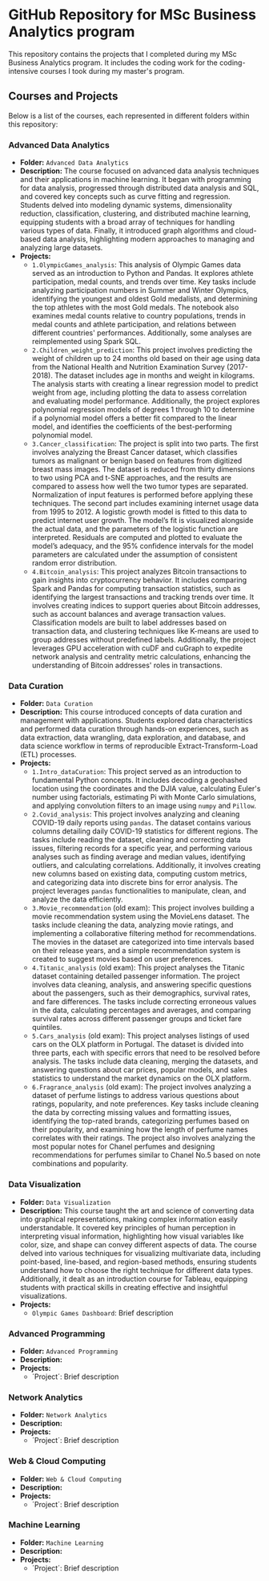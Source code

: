 # GitHub Repository for MSc Business Analytics program
This repository contains the projects that I completed during my MSc Business Analytics program. It includes the coding work for the coding-intensive courses I took during my master's program.

## Courses and Projects

Below is a list of the courses, each represented in different folders within this repository:

### Advanced Data Analytics
- **Folder:** `Advanced Data Analytics`
- **Description:** The course focused on advanced data analysis techniques and their applications in machine learning. It began with programming for data analysis, progressed through distributed data analysis and SQL, and covered key concepts such as curve fitting and regression. Students delved into modeling dynamic systems, dimensionality reduction, classification, clustering, and distributed machine learning, equipping students with a broad array of techniques for handling various types of data. Finally, it introduced graph algorithms and cloud-based data analysis, highlighting modern approaches to managing and analyzing large datasets.
- **Projects:**
  - `1.OlympicGames_analysis`: This analysis of Olympic Games data served as an introduction to Python and Pandas. It explores athlete participation, medal counts, and trends over time. Key tasks include analyzing participation numbers in Summer and Winter Olympics, identifying the youngest and oldest Gold medalists, and determining the top athletes with the most Gold medals. The notebook also examines medal counts relative to country populations, trends in medal counts and athlete participation, and relations between different countries' performances. Additionally, some analyses are reimplemented using Spark SQL.
  - `2.Children_weight_prediction`: This project involves predicting the weight of children up to 24 months old based on their age using data from the National Health and Nutrition Examination Survey (2017-2018). The dataset includes age in months and weight in kilograms. The analysis starts with creating a linear regression model to predict weight from age, including plotting the data to assess correlation and evaluating model performance. Additionally, the project explores polynomial regression models of degrees 1 through 10 to determine if a polynomial model offers a better fit compared to the linear model, and identifies the coefficients of the best-performing polynomial model.
  - `3.Cancer_classification`: The project is split into two parts. The first involves analyzing the Breast Cancer dataset, which classifies tumors as malignant or benign based on features from digitized breast mass images. The dataset is reduced from thirty dimensions to two using PCA and t-SNE approaches, and the results are compared to assess how well the two tumor types are separated. Normalization of input features is performed before applying these techniques.
The second part includes examining internet usage data from 1995 to 2012. A logistic growth model is fitted to this data to predict internet user growth. The model’s fit is visualized alongside the actual data, and the parameters of the logistic function are interpreted. Residuals are computed and plotted to evaluate the model’s adequacy, and the 95% confidence intervals for the model parameters are calculated under the assumption of consistent random error distribution.
  - `4.Bitcoin_analysis`: This project analyzes Bitcoin transactions to gain insights into cryptocurrency behavior. It includes comparing Spark and Pandas for computing transaction statistics, such as identifying the largest transactions and tracking trends over time.
It involves creating indices to support queries about Bitcoin addresses, such as account balances and average transaction values. Classification models are built to label addresses based on transaction data, and clustering techniques like K-means are used to group addresses without predefined labels.
Additionally, the project leverages GPU acceleration with cuDF and cuGraph to expedite network analysis and centrality metric calculations, enhancing the understanding of Bitcoin addresses' roles in transactions.

### Data Curation
- **Folder:** `Data Curation`
- **Description:** This course introduced concepts of data curation and management with applications. Students explored data characteristics and performed data curation through hands-on experiences, such as data extraction, data wrangling, data exploration, and database, and data science workflow in terms of reproducible Extract-Transform-Load (ETL) processes.
- **Projects:**
  - `1.Intro_dataCuration`: This project served as an introduction to fundamental Python concepts. It includes decoding a geohashed location using the coordinates and the DJIA value, calculating Euler's number using factorials, estimating Pi with Monte Carlo simulations, and applying convolution filters to an image using `numpy` and `Pillow`.
  - `2.Covid_analysis`: This project involves analyzing and cleaning COVID-19 daily reports using `pandas`. The dataset contains various columns detailing daily COVID-19 statistics for different regions. The tasks include reading the dataset, cleaning and correcting data issues, filtering records for a specific year, and performing various analyses such as finding average and median values, identifying outliers, and calculating correlations. Additionally, it involves creating new columns based on existing data, computing custom metrics, and categorizing data into discrete bins for error analysis. The project leverages `pandas` functionalities to manipulate, clean, and analyze the data efficiently.
  - `3.Movie_recommendation` (old exam): This project involves building a movie recommendation system using the MovieLens dataset. The tasks include cleaning the data, analyzing movie ratings, and implementing a collaborative filtering method for recommendations. The movies in the dataset are categorized into time intervals based on their release years, and a simple recommendation system is created to suggest movies based on user preferences.
  - `4.Titanic_analysis` (old exam): This project analyses the Titanic dataset containing detailed passenger information. The project involves data cleaning, analysis, and answering specific questions about the passengers, such as their demographics, survival rates, and fare differences. The tasks include correcting erroneous values in the data, calculating percentages and averages, and comparing survival rates across different passenger groups and ticket fare quintiles.
  - `5.Cars_analysis` (old exam): This project analyses listings of used cars on the OLX platform in Portugal. The dataset is divided into three parts, each with specific errors that need to be resolved before analysis. The tasks include data cleaning, merging the datasets, and answering questions about car prices, popular models, and sales statistics to understand the market dynamics on the OLX platform.
  - `6.Fragrance_analysis` (old exam): The project involves analyzing a dataset of perfume listings to address various questions about ratings, popularity, and note preferences. Key tasks include cleaning the data by correcting missing values and formatting issues, identifying the top-rated brands, categorizing perfumes based on their popularity, and examining how the length of perfume names correlates with their ratings. The project also involves analyzing the most popular notes for Chanel perfumes and designing recommendations for perfumes similar to Chanel No.5 based on note combinations and popularity.


### Data Visualization
- **Folder:** `Data Visualization`
- **Description:** This course taught the art and science of converting data into graphical representations, making complex information easily understandable. It covered key principles of human perception in interpreting visual information, highlighting how visual variables like color, size, and shape can convey different aspects of data. The course delved into various techniques for visualizing multivariate data, including point-based, line-based, and region-based methods, ensuring students understand how to choose the right technique for different data types. Additionally, it dealt as an introduction course for Tableau, equipping students with practical skills in creating effective and insightful visualizations.
- **Projects:**
  - `Olympic Games Dashboard`: Brief description

### Advanced Programming
- **Folder:** `Advanced Programming`
- **Description:** 
- **Projects:**
  - ´Project´: Brief description

### Network Analytics
- **Folder:** `Network Analytics`
- **Description:** 
- **Projects:**
  - ´Project´: Brief description

### Web & Cloud Computing
- **Folder:** `Web & Cloud Computing`
- **Description:** 
- **Projects:**
  - ´Project´: Brief description

### Machine Learning
- **Folder:** `Machine Learning`
- **Description:** 
- **Projects:**
  - ´Project´: Brief description
